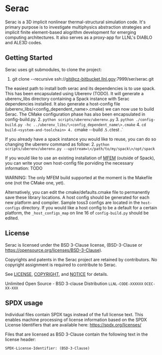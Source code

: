 Serac
====

Serac is a 3D implicit nonlinear thermal-structural simulation code. It's primary purpose is to investigate multiphysics abstraction strategies and implicit finite element-based alogrithm development for emerging computing architectures. It also serves as a proxy-app for LLNL's DIABLO and ALE3D codes.

Getting Started
------
Serac uses git submodules, to clone the project:
1. git clone --recursive ssh://git@cz-bitbucket.llnl.gov:7999/ser/serac.git

The easiest path to install both serac and its dependencies is to use spack. This has been encapsulated using Uberenv (TODO). It will generate a uberenv_libs directory containing a Spack instance with Serac dependencies installed. It also generate a host-config file (uberenv_libs/\<config_dependent_name\>.cmake) we can now use to build Serac. The CMake configuration phase has also been encapsulated in config-build.py.
2. `python scripts/uberenv/uberenv.py`
3. `python ./config-build.py -hc ../uberenv_libs/\<config_dependent_name\>.cmake`
4. `cd build-<system-and-toolchain>
4. `cmake --build .`
5. `ctest .`

If you already have a spack instance you would like to reuse, you can do so changing the uberenv command as follow:
2. `python scripts/uberenv/uberenv.py --upstream=\</path/to/my/spack\>/opt/spack`

If you would like to use an existing installation of [MFEM](https://github.com/mfem/mfem/) (outside of Spack), you can write your own host-config file porviding the necessary information:
TODO

WARNING: The only MFEM build supported at the moment is the Makefile one (not the CMake one, yet).

Alternatively, you can edit the cmake/defaults.cmake file to permanently save these library locations. A host config should be generated for each new platform and compiler. Sample toss3 configs are located in the `host-configs` directory. If you would like a host config to be a default for a certain platform, the `_host_configs_map` on line 16 of `config-build.py` should be edited.

License
-------

Serac is licensed under the BSD 3-Clause license,
(BSD-3-Clause or https://opensource.org/licenses/BSD-3-Clause).

Copyrights and patents in the Serac project are retained by contributors.
No copyright assignment is required to contribute to Serac.

See [LICENSE](https://github.com/LLNL/serac/blob/master/LICENSE),
[COPYRIGHT](https://github.com/LLNL/serac/blob/master/COPYRIGHT), and
[NOTICE](https://github.com/LLNL/serac/blob/master/NOTICE) for details.

Unlimited Open Source - BSD 3-clause Distribution
`LLNL-CODE-XXXXXX`  `OCEC-XX-XXX`

SPDX usage
------------

Individual files contain SPDX tags instead of the full license text.
This enables machine processing of license information based on the SPDX
License Identifiers that are available here: https://spdx.org/licenses/

Files that are licensed as BSD 3-Clause contain the following
text in the license header:

    SPDX-License-Identifier: (BSD-3-Clause)
